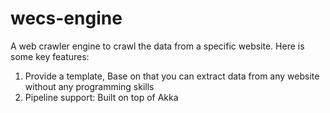 # wecs-engine
A web crawler engine to crawl the data from a specific website. Here is some key features:
1. Provide a template, Base on that you can extract data from any website without any programming skills
2. Pipeline support: Built on top of Akka
